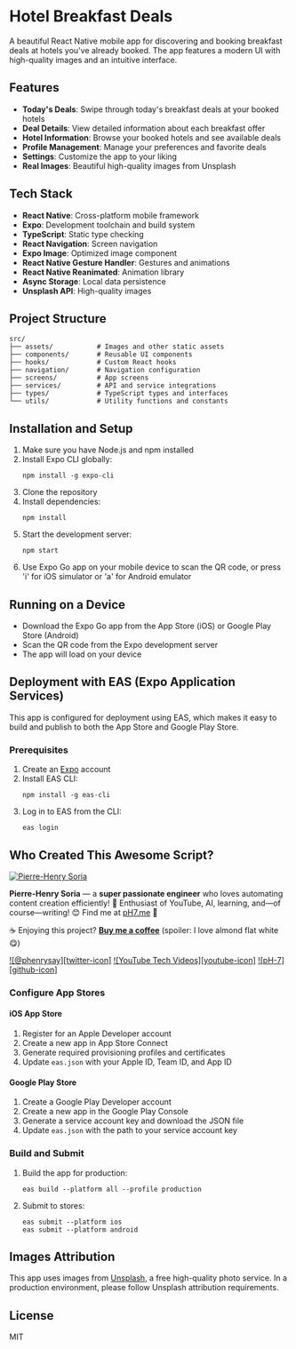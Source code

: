 # Hotel Breakfast Deals

A beautiful React Native mobile app for discovering and booking breakfast deals at hotels you've already booked. The app features a modern UI with high-quality images and an intuitive interface.

## Features

- **Today's Deals**: Swipe through today's breakfast deals at your booked hotels
- **Deal Details**: View detailed information about each breakfast offer
- **Hotel Information**: Browse your booked hotels and see available deals
- **Profile Management**: Manage your preferences and favorite deals
- **Settings**: Customize the app to your liking
- **Real Images**: Beautiful high-quality images from Unsplash

## Tech Stack

- **React Native**: Cross-platform mobile framework
- **Expo**: Development toolchain and build system
- **TypeScript**: Static type checking
- **React Navigation**: Screen navigation
- **Expo Image**: Optimized image component
- **React Native Gesture Handler**: Gestures and animations
- **React Native Reanimated**: Animation library
- **Async Storage**: Local data persistence
- **Unsplash API**: High-quality images

## Project Structure

```
src/
├── assets/           # Images and other static assets
├── components/       # Reusable UI components
├── hooks/            # Custom React hooks
├── navigation/       # Navigation configuration
├── screens/          # App screens
├── services/         # API and service integrations
├── types/            # TypeScript types and interfaces
└── utils/            # Utility functions and constants
```

## Installation and Setup

1. Make sure you have Node.js and npm installed
2. Install Expo CLI globally:
   ```
   npm install -g expo-cli
   ```
3. Clone the repository
4. Install dependencies:
   ```
   npm install
   ```
5. Start the development server:
   ```
   npm start
   ```
6. Use Expo Go app on your mobile device to scan the QR code, or press 'i' for iOS simulator or 'a' for Android emulator

## Running on a Device

- Download the Expo Go app from the App Store (iOS) or Google Play Store (Android)
- Scan the QR code from the Expo development server
- The app will load on your device

## Deployment with EAS (Expo Application Services)

This app is configured for deployment using EAS, which makes it easy to build and publish to both the App Store and Google Play Store.

### Prerequisites

1. Create an [Expo](https://expo.dev/) account
2. Install EAS CLI:
   ```
   npm install -g eas-cli
   ```
3. Log in to EAS from the CLI:
   ```
   eas login
   ```


## Who Created This Awesome Script?

[![Pierre-Henry Soria](https://s.gravatar.com/avatar/a210fe61253c43c869d71eaed0e90149?s=200)](https://PH7.me "Pierre-Henry Soria’s personal website")

**Pierre-Henry Soria** — a **super passionate engineer** who loves automating content creation efficiently! 🚀
Enthusiast of YouTube, AI, learning, and—of course—writing! 😊
Find me at [pH7.me](https://ph7.me) 💫

☕️ Enjoying this project? **[Buy me a coffee](https://ko-fi.com/phenry)** (spoiler: I love almond flat white 😋)

[!\[@phenrysay\]\[twitter-icon\]](https://x.com/phenrysay "Follow me on X")
[!\[YouTube Tech Videos\]\[youtube-icon\]](https://www.youtube.com/@pH7Programming "My YouTube Tech Channel")
[!\[pH-7\]\[github-icon\]](https://github.com/pH-7 "Follow me on GitHub")


### Configure App Stores

#### iOS App Store
1. Register for an Apple Developer account
2. Create a new app in App Store Connect
3. Generate required provisioning profiles and certificates
4. Update `eas.json` with your Apple ID, Team ID, and App ID

#### Google Play Store
1. Create a Google Play Developer account
2. Create a new app in the Google Play Console
3. Generate a service account key and download the JSON file
4. Update `eas.json` with the path to your service account key

### Build and Submit

1. Build the app for production:
   ```
   eas build --platform all --profile production
   ```

2. Submit to stores:
   ```
   eas submit --platform ios
   eas submit --platform android
   ```

## Images Attribution

This app uses images from [Unsplash](https://unsplash.com/), a free high-quality photo service. In a production environment, please follow Unsplash attribution requirements.

## License

MIT 
